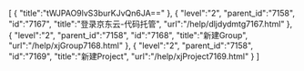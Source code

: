 [
	{
		"title":"tWJPAO9lvS3burKJvQn6JA=="
	},
	{
		"level":"2",
		"parent_id":"7158",
		"id":"7167",
		"title":"登录京东云-代码托管",
		"url":"/help/dljdydmtg7167.html"
	},
	{
		"level":"2",
		"parent_id":"7158",
		"id":"7168",
		"title":"新建Group",
		"url":"/help/xjGroup7168.html"
	},
	{
		"level":"2",
		"parent_id":"7158",
		"id":"7169",
		"title":"新建Project",
		"url":"/help/xjProject7169.html"
	}
]